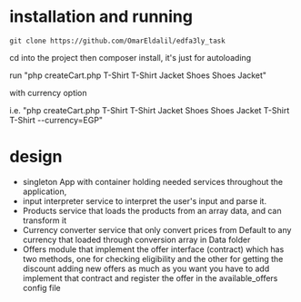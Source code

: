 # installation and running
```
git clone https://github.com/OmarEldalil/edfa3ly_task
```
cd into the project then composer install, it's just for autoloading 

run "php createCart.php  T-Shirt T-Shirt Jacket Shoes Shoes Jacket"

with currency option 

i.e. "php createCart.php  T-Shirt T-Shirt Jacket Shoes Shoes Jacket T-Shirt T-Shirt --currency=EGP"

# design

- singleton App with container holding needed services throughout the application,
- input interpreter service to interpret the user's input and parse it.
- Products service that loads the products from an array data, and can transform it
- Currency converter service that only convert prices from Default to any currency that loaded through conversion array in Data folder
- Offers module that implement the offer interface (contract) which has two methods, one for checking eligibility and the other for getting the discount
adding new offers as much as you want you have to add implement that contract and register the offer in the available_offers config file
